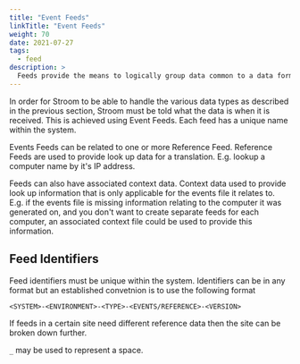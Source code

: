 ```yaml
---
title: "Event Feeds"
linkTitle: "Event Feeds"
weight: 70
date: 2021-07-27
tags:
  - feed
description: >
  Feeds provide the means to logically group data common to a data format and source system.
---
```


In order for Stroom to be able to handle the various data types as described in the previous section, Stroom must be told what the data is when it is received.
This is achieved using Event Feeds.
Each feed has a unique name within the system.

Events Feeds can be related to one or more Reference Feed.
Reference Feeds are used to provide look up data for a translation.
E.g. lookup a computer name by it's IP address.

Feeds can also have associated context data.
Context data used to provide look up information that is only applicable for the events file it relates to.
E.g. if the events file is missing information relating to the computer it was generated on, and you don't want to create separate feeds for each computer, an associated context file could be used to provide this information.


## Feed Identifiers

Feed identifiers must be unique within the system.
Identifiers can be in any format but an established convetnion is to use the following format

```text
<SYSTEM>-<ENVIRONMENT>-<TYPE>-<EVENTS/REFERENCE>-<VERSION>
```

If feeds in a certain site need different reference data then the site can be broken down further.

`_` may be used to represent a space.

